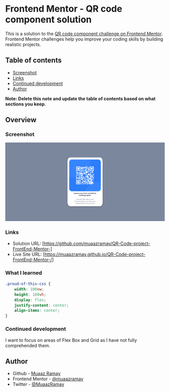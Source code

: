 # Frontend Mentor - QR code component solution

This is a solution to the [QR code component challenge on Frontend Mentor](https://www.frontendmentor.io/challenges/qr-code-component-iux_sIO_H). Frontend Mentor challenges help you improve your coding skills by building realistic projects. 

## Table of contents


  - [Screenshot](#screenshot)
  - [Links](#links)
  - [Continued development](#continued-development)
  - [Author](#author)

**Note: Delete this note and update the table of contents based on what sections you keep.**

## Overview

### Screenshot

![](./images/Screenshot%20of%20result.png)

### Links

- Solution URL: [https://github.com/muaazramay/QR-Code-project-FrontEnd-Mentor-]
- Live Site URL: [https://muaazramay.github.io/QR-Code-project-FrontEnd-Mentor-/]

### What I learned


```css
.proud-of-this-css {
    width: 100vw;
    height: 100vh;
    display: flex;
    justify-content: center;
    align-items: center;
}
```

### Continued development

I want to focus on areas of Flex Box and Grid as I have not fully comprehended them.

## Author

- Github - [Muaaz Ramay](https://github.com/muaazramay)
- Frontend Mentor - [@muaazramay](https://www.frontendmentor.io/profile/muaazramay)
- Twitter - [@MuaazRamay](https://www.twitter.com/MuaazRamay)
